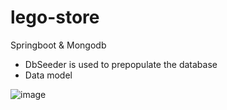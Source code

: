# lego-store

Springboot & Mongodb

* DbSeeder is used to prepopulate the database
* Data model

![image](https://user-images.githubusercontent.com/6619191/72564798-deb49e80-38b0-11ea-9bd7-2f0261e6b42d.png)
